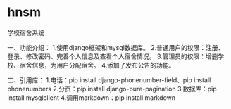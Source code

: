 # hnsm
学校宿舍系统

一、功能介绍：
1.使用django框架和mysql数据库。
2.普通用户的权限：注册、登录、修改密码、完善个人信息及查看个人宿舍情况。
3.管理员的权限：增删学校、宿舍信息，为用户分配宿舍。
4.添加了发布公告的功能。

二、引用库：
1.电话：pip install django-phonenumber-field、pip install phonenumbers
2.分页：pip install django-pure-pagination
3.数据库：pip install mysqlclient
4.调用markdown：pip install markdown

